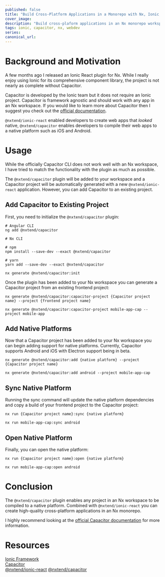 ```yaml
---
published: false
title: "Build Cross-Platform Applications in a Monorepo with Nx, Ionic, and Capacitor"
cover_image:
description: "Build cross-plaform applications in an Nx monorepo workspace using Ionic and Capacitor Nx community plugins"
tags: ionic, capacitor, nx, webdev
series:
canonical_url:
---
```


# Background and Motivation

A few months ago I released an Ionic React plugin for Nx. While I really enjoy using Ionic for its comprehensive component library, the project is not nearly as complete without Capacitor.

Capacitor is developed by the Ionic team but it does not require an Ionic project. Capacitor is framework agnostic and should work with any app in an Nx workspace. If you would like to learn more about Capacitor then I suggest you check out the [official documentation](https://capacitor.ionicframework.com/docs/).

`@nxtend/ionic-react` enabled developers to create web apps that _looked_ native, `@nxtend/capacitor` enables developers to compile their web apps to a native platform such as iOS and Android.

# Usage

While the officially Capacitor CLI does not work well with an Nx workspace, I have tried to match the functionality with the plugin as much as possible.

The `@nxtend/capacitor` plugin will be added to your workspace and a Capacitor project will be automatically generated with a new `@nxtend/ionic-react` application. However, you can add Capacitor to an existing project.

## Add Capacitor to Existing Project

First, you need to initialize the `@nxtend/capacitor` plugin:

```
# Angular CLI
ng add @nxtend/capacitor
```

```
# Nx CLI

# npm
npm install --save-dev --exact @nxtend/capacitor

# yarn
yarn add --save-dev --exact @nxtend/capacitor

nx generate @nxtend/capacitor:init
```

Once the plugin has been added to your Nx workspace you can generate a Capacitor project from an existing frontend project:

```
nx generate @nxtend/capacitor:capacitor-project {Capacitor project name} --project {frontend project name}

nx generate @nxtend/capacitor:capacitor-project mobile-app-cap --project mobile-app
```

## Add Native Platforms

Now that a Capacitor project has been added to your Nx workspace you can begin adding support for native platforms. Currently, Capacitor supports Android and iOS with Electron support being in beta.

```
nx generate @nxtend/capacitor:add {native platform} --project {Capacitor project name}

nx generate @nxtend/capacitor:add android --project mobile-app-cap
```

## Sync Native Platform

Running the sync command will update the native platform dependencies and copy a build of your frontend project to the Capacitor project:

```
nx run {Capacitor project name}:sync {native platform}

nx run mobile-app-cap:sync android
```

## Open Native Platform

Finally, you can open the native platform:

```
nx run {Capacitor project name}:open {native platform}

nx run mobile-app-cap:open android
```

# Conclusion

The `@nxtend/capacitor` plugin enables any project in an Nx workspace to be compiled to a native platform. Combined with `@nxtend/ionic-react` you can create high-quality cross-platform applications in an Nx monorepo.

I highly recommend looking at the [official Capacitor documentation](https://capacitor.ionicframework.com/docs/) for more information.

# Resources

[Ionic Framework](https://ionicframework.com/docs)<br>
[Capacitor](https://capacitor.ionicframework.com/docs/)<br>
[@nxtend/ionic-react](https://github.com/devinshoemaker/nxtend/tree/master/libs/ionic-react)
[@nxtend/capacitor](https://github.com/devinshoemaker/nxtend/tree/master/libs/capacitor)

